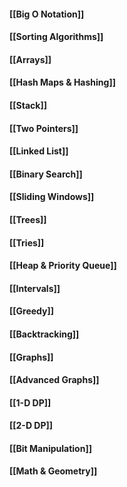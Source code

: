 #### **[[Big O Notation]]**

#### **[[Sorting Algorithms]]**

#### [[Arrays]]

#### **[[Hash Maps & Hashing]]**

#### **[[Stack]]**

#### **[[Two Pointers]]**

#### **[[Linked List]]**

#### **[[Binary Search]]**

#### **[[Sliding Windows]]**

#### **[[Trees]]**

#### **[[Tries]]**

#### **[[Heap & Priority Queue]]**

#### **[[Intervals]]**

#### **[[Greedy]]**

#### **[[Backtracking]]**

#### **[[Graphs]]**

#### **[[Advanced Graphs]]**

#### **[[1-D DP]]**

#### **[[2-D DP]]**

#### **[[Bit Manipulation]]**

#### **[[Math & Geometry]]**